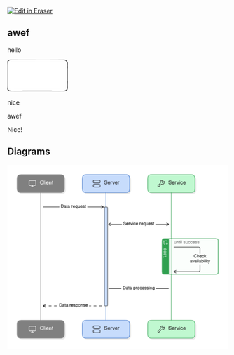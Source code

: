 <p><a target="_blank" href="https://app.eraser.io/workspace/009jNZFtKKRfwAosC9qY" id="edit-in-eraser-github-link"><img alt="Edit in Eraser" src="https://firebasestorage.googleapis.com/v0/b/second-petal-295822.appspot.com/o/images%2Fgithub%2FOpen%20in%20Eraser.svg?alt=media&amp;token=968381c8-a7e7-472a-8ed6-4a6626da5501"></a></p>

## awef
hello

![Figure 1](/.eraser/009jNZFtKKRfwAosC9qY___reS6fUv66LcKWYn8yV2OvCPvwSm2___---figure---M7BtTohFw9JAYhIY65ctJ---figure---8U9_93Agt1pc4CrJ8rJcUQ.png "Figure 1")

nice

awef



Nice!


<!-- eraser-additional-content -->
## Diagrams
<!-- eraser-additional-files -->
<a href="/asdf/test-sequence-diagram-1.eraserdiagram" data-element-id="Zu2co0aq7actyA0Z3lUd4"><img src="/.eraser/009jNZFtKKRfwAosC9qY___reS6fUv66LcKWYn8yV2OvCPvwSm2___---diagram----b9ff8ff96807345e69b6d13413d95ec6.png" alt="" data-element-id="Zu2co0aq7actyA0Z3lUd4" /></a>
<!-- end-eraser-additional-files -->
<!-- end-eraser-additional-content -->
<!--- Eraser file: https://app.eraser.io/workspace/009jNZFtKKRfwAosC9qY --->